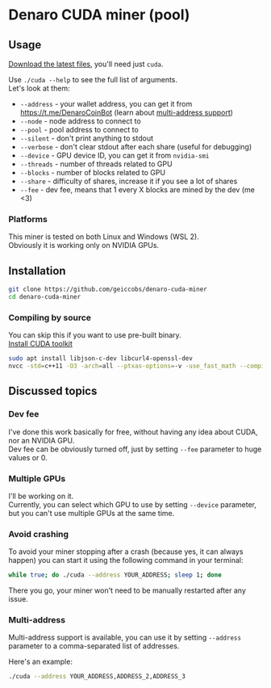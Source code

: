 # Denaro CUDA miner (pool)
## Usage

[Download the latest files](https://github.com/geiccobs/denaro-cuda-miner/releases/latest), you'll need just `cuda`.

Use `./cuda --help` to see the full list of arguments.  
Let's look at them:
- `--address` - your wallet address, you can get it from https://t.me/DenaroCoinBot (learn about [multi-address support](#multi-address))
- `--node` - node address to connect to
- `--pool` - pool address to connect to
- `--silent` - don't print anything to stdout
- `--verbose` - don't clear stdout after each share (useful for debugging)
- `--device` - GPU device ID, you can get it from `nvidia-smi`
- `--threads` - number of threads related to GPU
- `--blocks` - number of blocks related to GPU
- `--share` - difficulty of shares, increase it if you see a lot of shares
- `--fee` - dev fee, means that 1 every X blocks are mined by the dev (me <3)

### Platforms
This miner is tested on both Linux and Windows (WSL 2).  
Obviously it is working only on NVIDIA GPUs.

## Installation

```bash
git clone https://github.com/geiccobs/denaro-cuda-miner
cd denaro-cuda-miner
```

### Compiling by source

You can skip this if you want to use pre-built binary.  
[Install CUDA toolkit](https://developer.nvidia.com/cuda-downloads)
```bash
sudo apt install libjson-c-dev libcurl4-openssl-dev
nvcc -std=c++11 -O3 -arch=all --ptxas-options=-v -use_fast_math --compiler-options '-fPIC' -lineinfo main.cu requests.cu kernel/kernel.cu crypto/base58.cu crypto/sha256.cu crypto/hex.cu -lcurl -ljson-c -o cuda
```

## Discussed topics
### Dev fee
I've done this work basically for free, without having any idea about CUDA, nor an NVIDIA GPU.  
Dev fee can be obviously turned off, just by setting `--fee` parameter to huge values or 0.

### Multiple GPUs
I'll be working on it.  
Currently, you can select which GPU to use by setting `--device` parameter, but you can't use multiple GPUs at the same time.

### Avoid crashing
To avoid your miner stopping after a crash (because yes, it can always happen) you can start it using the following command in your terminal:
```bash
while true; do ./cuda --address YOUR_ADDRESS; sleep 1; done
```
There you go, your miner won't need to be manually restarted after any issue.

### Multi-address
Multi-address support is available, you can use it by setting `--address` parameter to a comma-separated list of addresses.

Here's an example:
```bash
./cuda --address YOUR_ADDRESS,ADDRESS_2,ADDRESS_3
```
